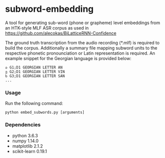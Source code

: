 # subword-embedding
A tool for generating sub-word (phone or grapheme) level embeddings from an HTK-style MLF ASR corpus as used in https://github.com/alecokas/BiLatticeRNN-Confidence

The ground truth transcription from the audio recording (*.mlf) is required to build the corpus. Additionally a summary file mapping subword units to the respective phonetic pronounciation or Latin representation is required. An example snippet for the Georgian language is provided below:

```
ა G1;D1 GEORGIAN LETTER AN
ვ G2;D1 GEORGIAN LETTER VIN
ს G3;D1 GEORGIAN LETTER SAN
...
```

### Usage
Run the following command:
```
python embed_subwords.py [arguments]
```

### Dependencies
* python 3.6.3
* numpy 1.14.0
* matplotlib 2.1.2
* scikit-learn 0.19.1
